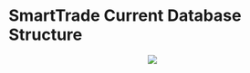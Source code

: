 # SmartTrade Current Database Structure

<p align="center">
  <img src="https://github.com/NetBeans-Projects/SmartTrade-Java-Web-eCommerce-Application/blob/database/DAY%2048%20-%202025.07.15%20(Morning)%20-%20Database%20ER%20Update%20%26%20Forward%20Engineer/smart_trade.png" />
</p>
